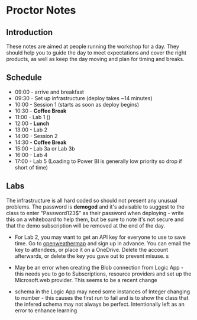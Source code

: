 # Proctor Notes

## Introduction

These notes are aimed at people running the workshop for a day. They should help you to guide the day to meet expectations and cover the right products, as well as keep the day moving and plan for timing and breaks.

## Schedule

* 09:00 - arrive and breakfast
* 09:30 - Set up infrastructure (deploy takes ~14 minutes)
* 10:00 - Session 1 (starts as soon as deploy begins)
* 10:30 - **Coffee Break**
* 11:00 - Lab 1 ()
* 12:00 - **Lunch**
* 13:00 - Lab 2
* 14:00 - Session 2
* 14:30 - **Coffee Break**
* 15:00 - Lab 3a or Lab 3b
* 16:00 - Lab 4
* 17:00 - Lab 5 (Loading to Power BI is generally low priority so drop if short of time)

## Labs

The infrastructure is all hard coded so should not present any unusual problems. The password is **demogod** and it's advisable to suggest to the class to enter "Password123$" as their password when deploying - write this on a whiteboard to help them, but be sure to note it's not secure and that the demo subscription will be removed at the end of the day.

* For Lab 2, you may want to get an API key for everyone to use to save time. Go to [openweathermap](https://openweathermap.org) and sign up in advance. You can email the key to attendees, or place it on a OneDrive. Delete the account afterwards, or delete the key you gave out to prevent misuse.
s

* May be an error when creating the Blob connection from Logic App - this needs you to go to Subscriptions, resource providers and set up the Microsoft.web provider. This seems to be a recent change

* schema in the Logic App may need some instances of Integer changing to number - this causes the first run to fail and is to show the class that the infered schema may not always be perfect. Intentionally left as an error to enhance learning